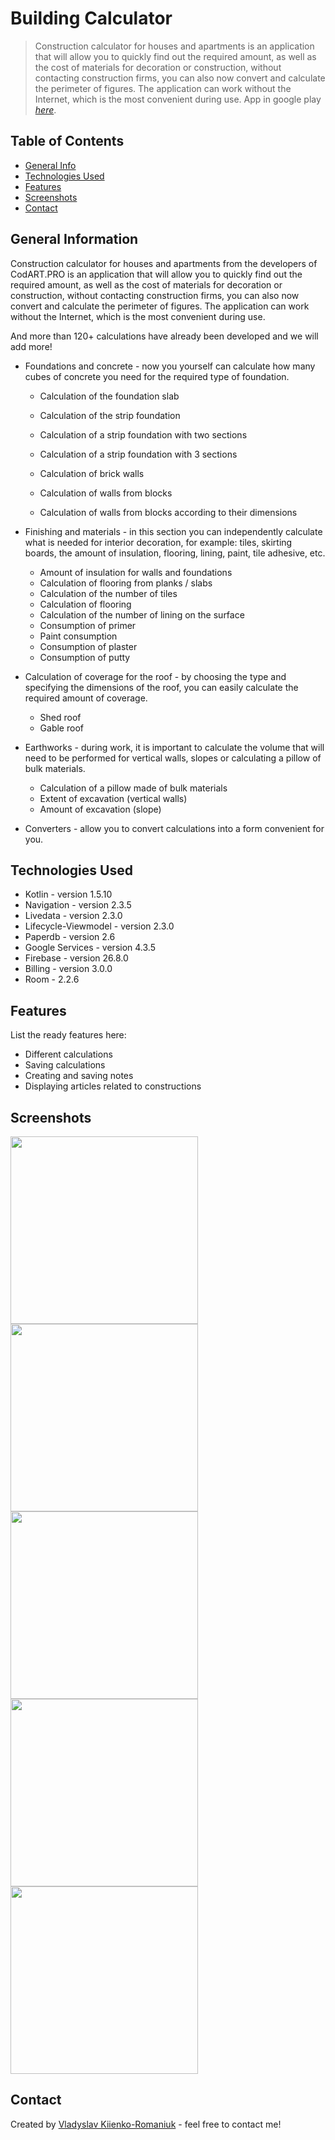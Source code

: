 # Building Calculator
> Construction calculator for houses and apartments is an application that will allow you to quickly find out the required amount, as well as the cost of materials for decoration or construction, without contacting construction firms, you can also now convert and calculate the perimeter of figures.
The application can work without the Internet, which is the most convenient during use.
> App in google play [_here_](https://play.google.com/store/apps/details?id=com.codart.building_calculator&hl=en). <!-- If you have the project hosted somewhere, include the link here. -->
## Table of Contents
* [General Info](#general-information)
* [Technologies Used](#technologies-used)
* [Features](#features)
* [Screenshots](#screenshots)
* [Contact](#contact)
<!-- * [License](#license) -->


## General Information
Construction calculator for houses and apartments from the developers of CodART.PRO is an application that will allow you to quickly find out the required amount, as well as the cost of materials for decoration or construction, without contacting construction firms, you can also now convert and calculate the perimeter of figures.
The application can work without the Internet, which is the most convenient during use.

And more than 120+ calculations have already been developed and we will add more!

- Foundations and concrete - now you yourself can calculate how many cubes of concrete you need for the required type of foundation.

  - Calculation of the foundation slab
  - Calculation of the strip foundation
  - Calculation of a strip foundation with two sections
  - Calculation of a strip foundation with 3 sections

  - Calculation of brick walls
  - Calculation of walls from blocks
  - Calculation of walls from blocks according to their dimensions

- Finishing and materials - in this section you can independently calculate what is needed for interior decoration, 
for example: tiles, skirting boards, the amount of insulation, flooring, lining, paint, tile adhesive, etc.

  - Amount of insulation for walls and foundations
  - Calculation of flooring from planks / slabs
  - Calculation of the number of tiles
  - Calculation of flooring
  - Calculation of the number of lining on the surface
  - Consumption of primer
  - Paint consumption
  - Consumption of plaster
  - Consumption of putty

- Calculation of coverage for the roof - by choosing the type and specifying the dimensions of the roof, you can easily calculate the required amount of coverage.

  - Shed roof
  - Gable roof

- Earthworks - during work, it is important to calculate the volume that will need to be performed for vertical walls, slopes or calculating a pillow of bulk materials.

  - Calculation of a pillow made of bulk materials
  - Extent of excavation (vertical walls)
  - Amount of excavation (slope)

- Converters - allow you to convert calculations into a form convenient for you.
<!-- You don't have to answer all the questions - just the ones relevant to your project. -->


## Technologies Used
- Kotlin - version 1.5.10
- Navigation - version 2.3.5
- Livedata - version 2.3.0
- Lifecycle-Viewmodel - version 2.3.0
- Paperdb - version 2.6
- Google Services - version 4.3.5
- Firebase - version 26.8.0
- Billing - version 3.0.0
- Room - 2.2.6


## Features
List the ready features here:
- Different calculations
- Saving  calculations
- Creating and saving notes
- Displaying articles related to constructions


## Screenshots
<img src="https://raw.githubusercontent.com/FunnyCPP/Building_Calculator/master/img/img1.jpg" width="300"> <img src="https://raw.githubusercontent.com/FunnyCPP/Building_Calculator/master/img/img2.jpg" width="300"> <img src="https://raw.githubusercontent.com/FunnyCPP/Building_Calculator/master/img/img3.jpg" width="300">
<img src="https://raw.githubusercontent.com/FunnyCPP/Building_Calculator/master/img/img4.jpg" width="300">
<img src="https://raw.githubusercontent.com/FunnyCPP/Building_Calculator/master/img/img5.jpg" width="300">
<!-- If you have screenshots you'd like to share, include them here. -->


## Contact
Created by [Vladyslav Kiienko-Romaniuk](https://mail.google.com/mail/u/?authuser=kiienko.romaniuk@gmail.com) - feel free to contact me!

